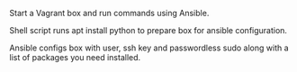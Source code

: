 Start a Vagrant box and run commands using Ansible.

Shell script runs apt install python to prepare box for ansible configuration.

Ansible configs box with user, ssh key and passwordless sudo along with a list of packages you need installed.
